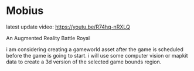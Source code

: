 # Mobius
latest update video: https://youtu.be/R74hq-nRXLQ

An Augmented Reality Battle Royal

i am considering creating a gameworld asset after the game is scheduled before the game is going to start.
i will use some computer vision or mapkit data to create a 3d version of the selected game bounds region.

